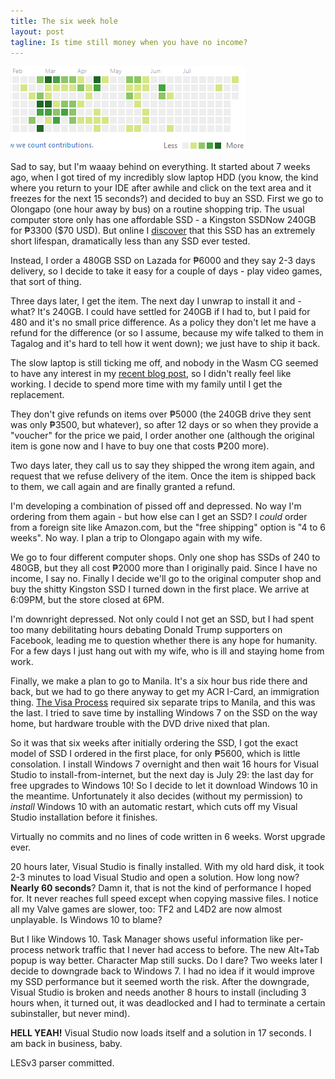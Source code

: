 ```yaml
---
title: The six week hole
layout: post
tagline: Is time still money when you have no income?
---
```


![](../blog/2016-08-16.png)

Sad to say, but I'm waaay behind on everything. It started about 7 weeks ago, when I got tired of my incredibly slow laptop HDD (you know, the kind where you return to your IDE after awhile and click on the text area and it freezes for the next 15 seconds?) and decided to buy an SSD. First we go to Olongapo (one hour away by bus) on a routine shopping trip. The usual computer store only has one affordable SSD - a Kingston SSDNow 240GB for ₱3300 ($70 USD). But online I [discover](http://ssdendurancetest.com/ssd-endurance-test-report/Kingston-SSDNow-V300-60) that this SSD has an extremely short lifespan, dramatically less than any SSD ever tested.

Instead, I order a 480GB SSD on Lazada for ₱6000 and they say 2-3 days delivery, so I decide to take it easy for a couple of days - play video games, that sort of thing.

Three days later, I get the item. The next day I unwrap to install it and - what? It's 240GB. I could have settled for 240GB if I had to, but I paid for 480 and it's no small price difference. As a policy they don't let me have a refund for the difference (or so I assume, because my wife talked to them in Tagalog and it's hard to tell how it went down); we just have to ship it back.

The slow laptop is still ticking me off, and nobody in the Wasm CG seemed to have any interest in my [recent blog post](http://loyc.net/2016/potential-new-les.html), so I didn't really feel like working. I decide to spend more time with my family until I get the replacement.

They don't give refunds on items over ₱5000 (the 240GB drive they sent was only ₱3500, but whatever), so after 12 days or so when they provide a "voucher" for the price we paid, I order another one (although the original item is gone now and I have to buy one that costs ₱200 more).

Two days later, they call us to say they shipped the wrong item again, and request that we refuse delivery of the item. Once the item is shipped back to them, we call again and are finally granted a refund.

I'm developing a combination of pissed off and depressed. No way I'm ordering from them again - but how else can I get an SSD? I _could_ order from a foreign site like Amazon.com, but the "free shipping" option is "4 to 6 weeks". No way. I plan a trip to Olongapo again with my wife.

We go to four different computer shops. Only one shop has SSDs of 240 to 480GB, but they all cost ₱2000 more than I originally paid. Since I have no income, I say no. Finally I decide we'll go to the original computer shop and buy the shitty Kingston SSD I turned down in the first place. We arrive at 6:09PM, but the store closed at 6PM.

I'm downright depressed. Not only could I not get an SSD, but I had spent too many debilitating hours debating Donald Trump supporters on Facebook, leading me to question whether there is any hope for humanity. For a few days I just hang out with my wife, who is ill and staying home from work.

Finally, we make a plan to go to Manila. It's a six hour bus ride there and back, but we had to go there anyway to get my ACR I-Card, an immigration thing. [The Visa Process](http://qism.blogspot.com/2016/05/how-to-apply-for-filipino-13a-marriage.html) required six separate trips to Manila, and this was the last. I tried to save time by installing Windows 7 on the SSD on the way home, but hardware trouble with the DVD drive nixed that plan.

So it was that six weeks after initially ordering the SSD, I got the exact model of SSD I ordered in the first place, for only ₱5600, which is little consolation. I install Windows 7 overnight and then wait 16 hours for Visual Studio to install-from-internet, but the next day is July 29: the last day for free upgrades to Windows 10! So I decide to let it download Windows 10 in the meantime. Unfortunately it also decides (without my permission) to _install_ Windows 10 with an automatic restart, which cuts off my Visual Studio installation before it finishes.

Virtually no commits and no lines of code written in 6 weeks. Worst upgrade ever.

20 hours later, Visual Studio is finally installed. With my old hard disk, it took 2-3 minutes to load Visual Studio and open a solution. How long now? **Nearly 60 seconds**? Damn it, that is not the kind of performance I hoped for. It never reaches full speed except when copying massive files. I notice all my Valve games are slower, too: TF2 and L4D2 are now almost unplayable. Is Windows 10 to blame?

But I like Windows 10. Task Manager shows useful information like per-process network traffic that I never had access to before. The new Alt+Tab popup is way better. Character Map still sucks. Do I dare? Two weeks later I decide to downgrade back to Windows 7. I had no idea if it would improve my SSD performance but it seemed worth the risk. After the downgrade, Visual Studio is broken and needs another 8 hours to install (including 3 hours when, it turned out, it was deadlocked and I had to terminate a certain subinstaller, but never mind).

**HELL YEAH!** Visual Studio now loads itself and a solution in 17 seconds. I am back in business, baby.

LESv3 parser committed.